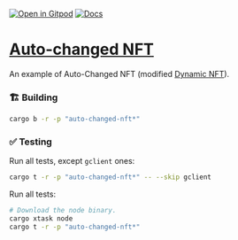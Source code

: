 [![Open in Gitpod](https://img.shields.io/badge/Open_in-Gitpod-white?logo=gitpod)](https://gitpod.io/#FOLDER=auto-changed-nft/https://github.com/gear-foundation/dapps)
[![Docs](https://img.shields.io/github/actions/workflow/status/gear-foundation/dapps/contracts.yml?logo=rust&label=docs)](https://dapps.gear.rs/auto_changed_nft_io)

# [Auto-changed NFT](https://wiki.gear-tech.io/docs/examples/NFTs/dynamic-nft#examples)

An example of Auto-Changed NFT (modified [Dynamic NFT](../dynamic-nft)).

### 🏗️ Building

```sh
cargo b -r -p "auto-changed-nft*"
```

### ✅ Testing

Run all tests, except `gclient` ones:
```sh
cargo t -r -p "auto-changed-nft*" -- --skip gclient
```

Run all tests:
```sh
# Download the node binary.
cargo xtask node
cargo t -r -p "auto-changed-nft*"
```
